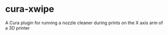 # cura-xwipe
A Cura plugin for running a nozzle cleaner during prints on the X axis arm of a 3D printer

